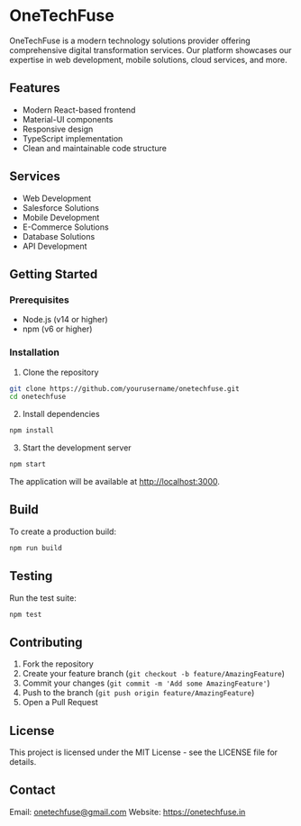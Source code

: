 # OneTechFuse

OneTechFuse is a modern technology solutions provider offering comprehensive digital transformation services. Our platform showcases our expertise in web development, mobile solutions, cloud services, and more.

## Features

- Modern React-based frontend
- Material-UI components
- Responsive design
- TypeScript implementation
- Clean and maintainable code structure

## Services

- Web Development
- Salesforce Solutions
- Mobile Development
- E-Commerce Solutions
- Database Solutions
- API Development

## Getting Started

### Prerequisites

- Node.js (v14 or higher)
- npm (v6 or higher)

### Installation

1. Clone the repository
```bash
git clone https://github.com/yourusername/onetechfuse.git
cd onetechfuse
```

2. Install dependencies
```bash
npm install
```

3. Start the development server
```bash
npm start
```

The application will be available at [http://localhost:3000](http://localhost:3000).

## Build

To create a production build:

```bash
npm run build
```

## Testing

Run the test suite:

```bash
npm test
```

## Contributing

1. Fork the repository
2. Create your feature branch (`git checkout -b feature/AmazingFeature`)
3. Commit your changes (`git commit -m 'Add some AmazingFeature'`)
4. Push to the branch (`git push origin feature/AmazingFeature`)
5. Open a Pull Request

## License

This project is licensed under the MIT License - see the LICENSE file for details.

## Contact

Email: onetechfuse@gmail.com
Website: https://onetechfuse.in
